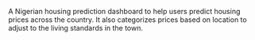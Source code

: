 A Nigerian housing prediction dashboard to help users predict housing prices across the country. It also categorizes prices based on location to adjust to the living standards in the town.
